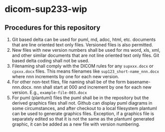 # dicom-sup233-wip

## Procedures for this repository

1. Git based delta can be used for puml, md, adoc, html, etc. documents that are line oriented text only files.  Versioned files is also permitted.
2. New files with new version numbers shall be used for ms word, xls, xml, and other similar documents that are not line oriented text only files.  Git based delta coding shall not be used.
3. Filenaming shall comply with the DICOM rules for any `supxxx.docx` or `cpxxx.docx` files.  This means filenames like `sup123_short-name_nnn.docx` where nnn increments by one for each new version.
4. For other non-text files, file naming shall be of the form basename-nnn.docx.  nnn shall start at 000 and increment by one for each new version.  E.g., `example-file-003.docx`
5. For puml (plantuml) files the puml shall be in the repository but the derived graphics files shall not.  Github can display puml diagrams in some circumstances, and after checkout to a local filesystem plantuml can be used to generate graphics files.  Exception, if a graphics file is separately edited so that it is not the same as the plantuml generated graphic, it can be added as a new file with version numbering.
 
